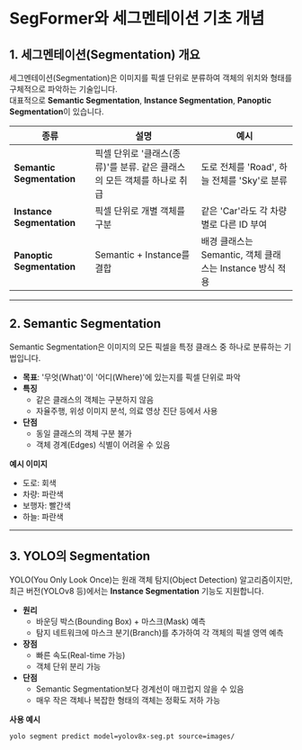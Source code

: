 # SegFormer와 세그멘테이션 기초 개념

## 1. 세그멘테이션(Segmentation) 개요
세그멘테이션(Segmentation)은 이미지를 픽셀 단위로 분류하여 객체의 위치와 형태를 구체적으로 파악하는 기술입니다.  
대표적으로 **Semantic Segmentation**, **Instance Segmentation**, **Panoptic Segmentation**이 있습니다.

| 종류 | 설명 | 예시 |
|------|------|------|
| **Semantic Segmentation** | 픽셀 단위로 '클래스(종류)'를 분류. 같은 클래스의 모든 객체를 하나로 취급 | 도로 전체를 'Road', 하늘 전체를 'Sky'로 분류 |
| **Instance Segmentation** | 픽셀 단위로 개별 객체를 구분 | 같은 'Car'라도 각 차량별로 다른 ID 부여 |
| **Panoptic Segmentation** | Semantic + Instance를 결합 | 배경 클래스는 Semantic, 객체 클래스는 Instance 방식 적용 |

---

## 2. Semantic Segmentation
Semantic Segmentation은 이미지의 모든 픽셀을 특정 클래스 중 하나로 분류하는 기법입니다.

- **목표**: '무엇(What)'이 '어디(Where)'에 있는지를 픽셀 단위로 파악
- **특징**
  - 같은 클래스의 객체는 구분하지 않음
  - 자율주행, 위성 이미지 분석, 의료 영상 진단 등에서 사용
- **단점**
  - 동일 클래스의 객체 구분 불가
  - 객체 경계(Edges) 식별이 어려울 수 있음

**예시 이미지**  
- 도로: 회색  
- 차량: 파란색  
- 보행자: 빨간색  
- 하늘: 파란색

---

## 3. YOLO의 Segmentation
YOLO(You Only Look Once)는 원래 객체 탐지(Object Detection) 알고리즘이지만, 최근 버전(YOLOv8 등)에서는 **Instance Segmentation** 기능도 지원합니다.

- **원리**
  - 바운딩 박스(Bounding Box) + 마스크(Mask) 예측
  - 탐지 네트워크에 마스크 분기(Branch)를 추가하여 각 객체의 픽셀 영역 예측
- **장점**
  - 빠른 속도(Real-time 가능)
  - 객체 단위 분리 가능
- **단점**
  - Semantic Segmentation보다 경계선이 매끄럽지 않을 수 있음
  - 매우 작은 객체나 복잡한 형태의 객체는 정확도 저하 가능

**사용 예시**
```bash
yolo segment predict model=yolov8x-seg.pt source=images/


